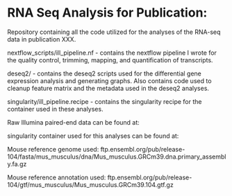 # RNA Seq Analysis for Publication: 

Repository containing all the code utilized for the analyses of the RNA-seq data in publication XXX.



nextflow_scripts/ill_pipeline.nf - contains the nextflow pipeline I wrote for the quality control, trimming, mapping, and quantification of transcripts.

deseq2/ - contains the deseq2 scripts used for the differential gene expression analysis and generating graphs. Also contains code used to cleanup feature matrix and the metadata
used in the deseq2 analyses.

singularity/ill_pipeline.recipe - contains the singularity recipe for the container used in these analyses.

Raw Illumina paired-end data can be found at:

singularity container used for this analyses can be found at:

Mouse reference genome used: ftp.ensembl.org/pub/release-104/fasta/mus_musculus/dna/Mus_musculus.GRCm39.dna.primary_assembly.fa.gz

Mouse reference annotation used: ftp.ensembl.org/pub/release-104/gtf/mus_musculus/Mus_musculus.GRCm39.104.gtf.gz
